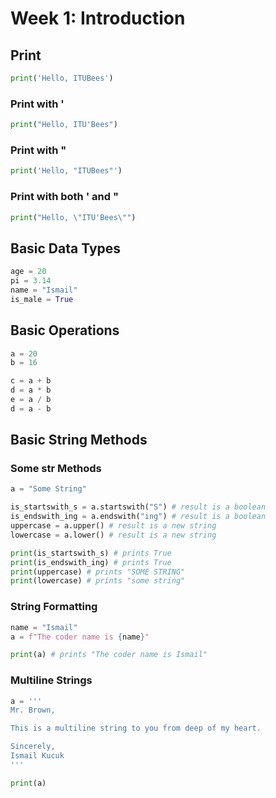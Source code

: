 # Week 1: Introduction   

## Print
```py
print('Hello, ITUBees')
```

### Print with '
```py
print("Hello, ITU'Bees")
```

### Print with "
```py
print('Hello, "ITUBees"')
```

### Print with both ' and "
```py
print("Hello, \"ITU'Bees\"")
```

## Basic Data Types
```py
age = 20
pi = 3.14
name = "Ismail"
is_male = True
```

## Basic Operations
```py
a = 20
b = 16

c = a + b
d = a * b
e = a / b
d = a - b
```

## Basic String Methods
### Some str Methods
```py
a = "Some String"

is_startswith_s = a.startswith("S") # result is a boolean
is_endswith_ing = a.endswith("ing") # result is a boolean
uppercase = a.upper() # result is a new string
lowercase = a.lower() # result is a new string

print(is_startswith_s) # prints True
print(is_endswith_ing) # prints True
print(uppercase) # prints "SOME STRING"
print(lowercase) # prints "some string"
```

### String Formatting
```py
name = "Ismail"
a = f"The coder name is {name}"

print(a) # prints "The coder name is Ismail"
```

### Multiline Strings
```py
a = '''
Mr. Brown,

This is a multiline string to you from deep of my heart.

Sincerely,
Ismail Kucuk
'''

print(a)
```